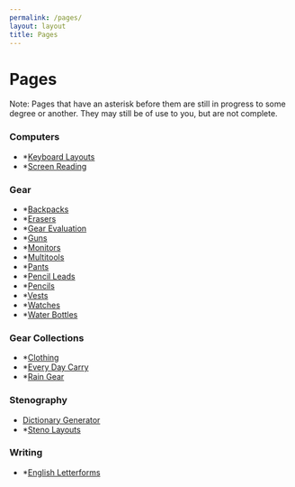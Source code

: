 ```yaml
---
permalink: /pages/
layout: layout
title: Pages
---
```


<h1 class="center"> Pages </h1>

Note: Pages that have an asterisk before them are still in progress to some degree or another. They may still be of use to you, but are not complete.

### Computers

- \*[Keyboard Layouts](http://steventammen.com/keyboard-layouts/)
- \*[Screen Reading](http://steventammen.com/screen-reading/)

### Gear

- \*[Backpacks](http://steventammen.com/backpacks/)
- \*[Erasers](http://steventammen.com/erasers/)
- \*[Gear Evaluation](http://steventammen.com/gear-evaluation/)
- \*[Guns](http://steventammen.com/guns/)
- \*[Monitors](http://steventammen.com/monitors/)
- \*[Multitools](http://steventammen.com/multitools/)
- \*[Pants](http://steventammen.com/pants/)
- \*[Pencil Leads](http://steventammen.com/pencil-leads/)
- \*[Pencils](http://steventammen.com/pencils/)
- \*[Vests](http://steventammen.com/vests/)
- \*[Watches](http://steventammen.com/watches/)
- \*[Water Bottles](http://steventammen.com/water-bottles/)


### Gear Collections

- \*[Clothing](http://steventammen.com/clothing/)
- \*[Every Day Carry](http://steventammen.com/every-day-carry/)
- \*[Rain Gear](http://steventammen.com/rain-gear/)

### Stenography

- [Dictionary Generator](http://steventammen.com/dictionary-generator/)
- \*[Steno Layouts](http://steventammen.com/steno-layouts/)

### Writing

- \*[English Letterforms](http://steventammen.com/english-letterforms/)
